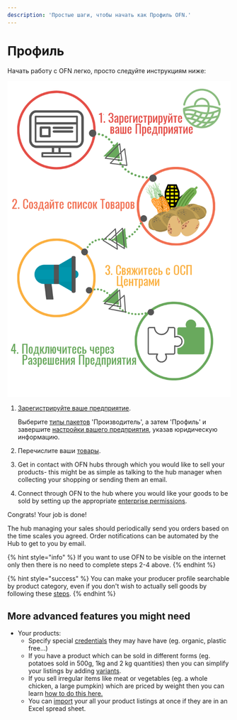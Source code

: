 ```yaml
---
description: 'Простые шаги, чтобы начать как Профиль OFN.'
---
```


# Профиль

Начать работу с OFN легко, просто следуйте инструкциям ниже:

![Four steps to start your OFN journey.](../.gitbook/assets/quick-set-up-in-5-steps-profile.png)

1. [Зарегистрируйте ваше предприятие](../basic-features/register-and-create-your-profile.md).

   Выберите [типы пакетов](../basic-features/enterprise-profile/package-types.md) 'Производитель', а затем 'Профиль' и завершите [настройки вашего предприятия](../basic-features/enterprise-profile/enterprise-settings.md), указав юридическую информацию.

2. Перечислите ваши [товары](../basic-features/products-1/products.md).
3. Get in contact with OFN hubs through which you would like to sell your products- this might be as simple as talking to the hub manager when collecting your shopping or sending them an email.
4. Connect through OFN to the hub where you would like your goods to be sold by setting up the appropriate [enterprise permissions](../basic-features/enterprise-profile/enterprise-to-enterprise-permissions-e2es.md).

Congrats! Your job is done!

The hub managing your sales should periodically send you orders based on the time scales you agreed. Order notifications can be automated by the Hub to get to you by email.

{% hint style="info" %}
If you want to use OFN to be visible on the internet only then there is no need to complete steps 2-4 above.
{% endhint %}

{% hint style="success" %}
You can make your producer profile searchable by product category, even if you don't wish to actually sell goods by following these [steps](../basic-features/enterprise-profile/making-a-producer-profile-searchable-by-product-category.md).
{% endhint %}

## More advanced features you might need

* Your products: 
  * Specify special [credentials](../basic-features/products-1/product-properties.md) they may have have \(eg. organic, plastic free...\)
  * If you have a product which can be sold in different forms \(eg. potatoes sold in 500g, 1kg and 2 kg quantities\) then you can simplify your listings by adding [variants](../basic-features/products-1/product-variants.md).
  * If you sell irregular items like meat or vegetables \(eg. a whole chicken, a large pumpkin\) which are priced by weight then you can learn [how to do this here.](../basic-features/products-1/pricing-irregular-items-kg.md)
  * You can [import](../basic-features/products-1/product-and-inventory-import.md#1-import-new-products) your all your product listings at once if they are in an Excel spread sheet.

